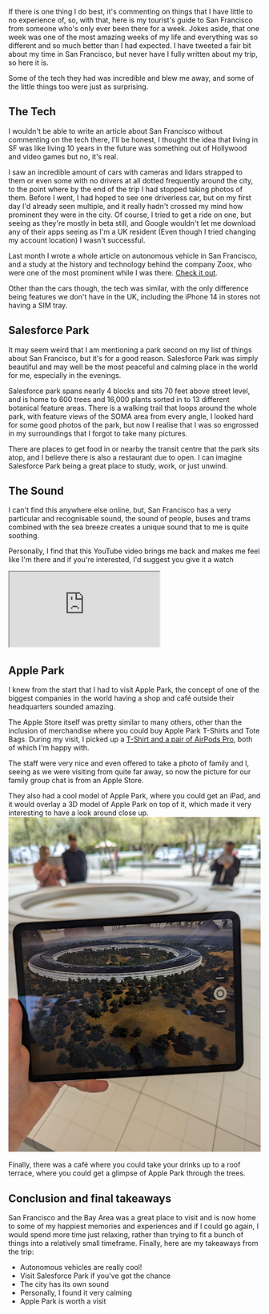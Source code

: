 <!-- 
# title: The guide to San Francisco from someone who's never lived there.
# description: I look back at my visit to San Francisco and some of the highlights of the trip
# seo-description: San Francisco will always hold a special place in my heart - here are some of my top things to do if you visit.
# category: Travel
# keywords: san francisco, zoox, sf, san francisco tourist, tourist, sf tech, san francisco tech, apple park, salesforce, salesforce park, stanford, sanfran
# image: sanfrancisco.jpg
# date: 2023-7-1
-->
If there is one thing I do best, it's commenting on things that I have little to no experience of, so, with that, here is my tourist's guide to San Francisco from someone who's only ever been there for a week. Jokes aside, that one week was one of the most amazing weeks of my life and everything was so different and so much better than I had expected. I have tweeted a fair bit about my time in San Francisco, but never have I fully written about my trip, so here it is.

Some of the tech they had was incredible and blew me away, and some of the little things too were just as surprising.

## The Tech
I wouldn't be able to write an article about San Francisco without commenting on the tech there, I'll be honest, I thought the idea that living in SF was like living 10 years in the future was something out of Hollywood and video games but no, it's real.

I saw an incredible amount of cars with cameras and lidars strapped to them or even some with no drivers at all dotted frequently around the city, to the point where by the end of the trip I had stopped taking photos of them. Before I went, I had hoped to see one driverless car, but on my first day I'd already seen multiple, and it really hadn't crossed my mind how prominent they were in the city. Of course, I tried to get a ride on one, but seeing as they're mostly in beta still, and Google wouldn't let me download any of their apps seeing as I'm a UK resident (Even though I tried changing my account location) I wasn't successful.

Last month I wrote a whole article on autonomous vehicle in San Francisco, and a study at the history and technology behind the company Zoox, who were one of the most prominent while I was there. [Check it out](https://labnotebook.connorjarrett.com/post/an-autonomous-future-may-be-closer-than-i-thought).

Other than the cars though, the tech was similar, with the only difference being features we don't have in the UK, including the iPhone 14 in stores not having a SIM tray.

## Salesforce Park
It may seem weird that I am mentioning a park second on my list of things about San Francisco, but it's for a good reason. Salesforce Park was simply beautiful and may well be the most peaceful and calming place in the world for me, especially in the evenings.

Salesforce park spans nearly 4 blocks and sits 70 feet above street level, and is home to 600 trees and 16,000 plants sorted in to 13 different botanical feature areas. There is a walking trail that loops around the whole park, with feature views of the SOMA area from every angle, I looked hard for some good photos of the park, but now I realise that I was so engrossed in my surroundings that I forgot to take many pictures.

There are places to get food in or nearby the transit centre that the park sits atop, and I believe there is also a restaurant due to open. I can imagine Salesforce Park being a great place to study, work, or just unwind.

## The Sound
I can't find this anywhere else online, but, San Francisco has a very particular and recognisable sound, the sound of people, buses and trams combined with the sea breeze creates a unique sound that to me is quite soothing.

Personally, I find that this YouTube video brings me back and makes me feel like I'm there and if you're interested, I'd suggest you give it a watch

<iframe class="youtube" src="https://www.youtube-nocookie.com/embed/lw-WNraT0C0"></iframe>

## Apple Park
I knew from the start that I had to visit Apple Park, the concept of one of the biggest companies in the world having a shop and café outside their headquarters sounded amazing.

The Apple Store itself was pretty similar to many others, other than the inclusion of merchandise where you could buy Apple Park T-Shirts and Tote Bags. During my visit, I picked up a [T-Shirt and a pair of AirPods Pro](https://pbs.twimg.com/media/Fx32SZHX0AEk17m?format=jpg&name=large), both of which I'm happy with. 

The staff were very nice and even offered to take a photo of family and I, seeing as we were visiting from quite far away, so now the picture for our family group chat is from an Apple Store.

They also had a cool model of Apple Park, where you could get an iPad, and it would overlay a 3D model of Apple Park on top of it, which made it very interesting to have a look around close up.
![The augmented reality iPad display of Apple Park](../assets/articles/extra/applepark-ipads.jpg)

Finally, there was a café where you could take your drinks up to a roof terrace, where you could get a glimpse of Apple Park through the trees.

## Conclusion and final takeaways
San Francisco and the Bay Area was a great place to visit and is now home to some of my happiest memories and experiences and if I could go again, I would spend more time just relaxing, rather than trying to fit a bunch of things into a relatively small timeframe. Finally, here are my takeaways from the trip:

- Autonomous vehicles are really cool!
- Visit Salesforce Park if you've got the chance
- The city has its own sound
- Personally, I found it very calming
- Apple Park is worth a visit